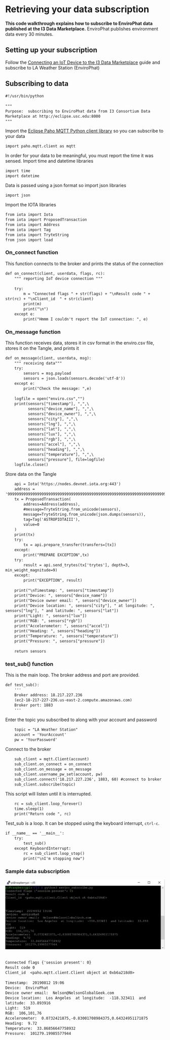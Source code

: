 # Retrieving your data subscription

<b>This code walkthrough explains how to subscribe to EnviroPhat data published at the I3 Data Marketplace.</b>  EnviroPhat publishes environment data every 30 minutes.

## Setting up your subscription
Follow the [Connecting an IoT Device to the I3 Data Marketplace](https://github.com/NelsonPython/Connect_IoT_Device_to_I3) guide and subscribe to LA Weather Station (EnviroPhat)

## Subscribing to data
```
#!/usr/bin/python

"""
Purpose:  subscribing to EnviroPhat data from I3 Consortium Data Marketplace at http://eclipse.usc.edu:8000
"""
```

Import the [Eclipse Paho MQTT Python client library](https://pypi.org/project/paho-mqtt/) so you can subscribe to your data
```
import paho.mqtt.client as mqtt
```
In order for your data to be meaningful, you must report the time it was sensed.  Import time and datetime libraries

```
import time
import datetime
```
Data is passed using a json format so import json libraries
```
import json
```
Import the IOTA libraries
```
from iota import Iota
from iota import ProposedTransaction
from iota import Address
from iota import Tag
from iota import TryteString
from json import load
```
### On_connect function

This function connects to the broker and prints the status of the connection
```
def on_connect(client, userdata, flags, rc):
    """ reporting IoT device connection """

    try:
        m = "Connected flags " + str(flags) + "\nResult code " + str(rc) + "\nClient_id  " + str(client)
        print(m)
        print("\n")
    except e:
        print("Hmmm I couldn't report the IoT connection: ", e)
```
### On_message function

This function receives data, stores it in csv format in the enviro.csv file, stores it on the Tangle, and prints it

```
def on_message(client, userdata, msg):
    """ receiving data"""
    try:
        sensors = msg.payload
        sensors = json.loads(sensors.decode('utf-8'))
    except e:
        print("Check the message: ",e)

    logfile = open("enviro.csv","")
    print(sensors["timestamp"], ",",\
          sensors["device_name"], ",",\
          sensors["device_owner"], ",",\
          sensors["city"], ",",\
          sensors["lng"], ",",\
          sensors["lat"], ",",\
          sensors["lux"], ",",\
          sensors["rgb"], ",",\
          sensors["accel"], ",",\
          sensors["heading"], ",",\
          sensors["temperature"], ",",\
          sensors["pressure"], file=logfile)
    logfile.close()
```
Store data on the Tangle
```    
    api = Iota('https://nodes.devnet.iota.org:443') 
    address = '999999999999999999999999999999999999999999999999999999999999999999999999999999999'
    tx = ProposedTransaction(
        address=Address(address),
        #message=TryteString.from_unicode(sensors),
        message=TryteString.from_unicode(json.dumps(sensors)),
        tag=Tag('ASTROPIOTAIII'),
        value=0
    )
    print(tx)
    try:
        tx = api.prepare_transfer(transfers=[tx])
    except:
        print("PREPARE EXCEPTION",tx)
    try:
        result = api.send_trytes(tx['trytes'], depth=3, min_weight_magnitude=9)
    except:
        print("EXCEPTION", result)

    print("\nTimestamp: ", sensors["timestamp"])
    print("Device: ", sensors["device_name"])
    print("Device owner email: ", sensors["device_owner"])
    print("Device location: ", sensors["city"], " at longitude: ", sensors["lng"], " and latitude: ", sensors["lat"])
    print("Light: ", sensors["lux"])
    print("RGB: ", sensors["rgb"])
    print("Accelerometer: ", sensors["accel"])
    print("Heading: ", sensors["heading"])
    print("Temperature: ", sensors["temperature"])
    print("Pressure: ", sensors["pressure"])

    return sensors
```

### test_sub() function
This is the main loop.  The broker address and port are provided.

```
def test_sub():
    '''
    Broker address: 18.217.227.236 
    (ec2-18-217-227-236.us-east-2.compute.amazonaws.com)
    Broker port: 1883
    '''
```
Enter the topic you subscribed to along with your account and password
```    
    topic = "LA Weather Station"
    account = 'YourAccount'
    pw = 'YourPassword'
```
Connect to the broker
```
    sub_client = mqtt.Client(account)
    sub_client.on_connect = on_connect
    sub_client.on_message = on_message
    sub_client.username_pw_set(account, pw)
    sub_client.connect('18.217.227.236', 1883, 60) #connect to broker
    sub_client.subscribe(topic)
```
This script will listen until it is interrupted.  
```
    rc = sub_client.loop_forever()
    time.sleep(1)
    print("Return code ", rc)
```
Test_sub is a loop.  It can be stopped using the keyboard interrupt, ```ctrl-c```.
```
if __name__ == '__main__':
    try:
        test_sub()
    except KeyboardInterrupt:
        rc = sub_client.loop_stop()
        print("\nI'm stopping now")
```

### Sample data subscription

![screen capture of data described below](images/subscriptionData.png)

```

Connected flags {'session present': 0}
Result code 0
Client_id  <paho.mqtt.client.Client object at 0xb6a218d0>

Timestamp:  20190812 19:06
Device:  EnviroPhat
Device owner email:  Nelson@NelsonGlobalGeek.com
Device location:  Los Angeles  at longitude:  -118.323411  and latitude:  33.893916
Light:  519
RGB:  106,101,76
Accelerometer:  0.0732421875,-0.83001708984375,0.64324951171875
Heading:  9.72
Temperature:  33.86856647758932
Pressure:  101279.19985577944

```
